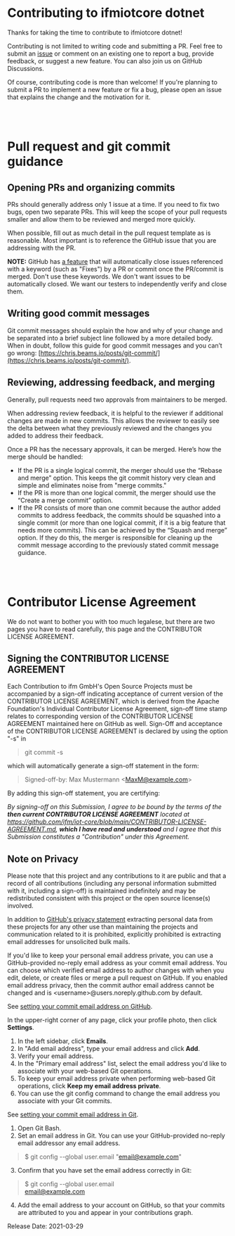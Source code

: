 
# Contributing to ifmiotcore dotnet

Thanks for taking the time to contribute to ifmiotcore dotnet!

Contributing is not limited to writing code and submitting a PR. Feel free to submit an [issue](https://github.com/ifm/iot-core/issues) or comment on an existing one to report a bug, provide feedback, or suggest a new feature. You can also join us on GitHub Discussions.

Of course, contributing code is more than welcome! If you're planning to submit a PR to implement a new feature or fix a bug, please open an issue that explains the change and the motivation for it.

<br/>
<br/>

# Pull request and git commit guidance

## Opening PRs and organizing commits

PRs should generally address only 1 issue at a time. If you need to fix two bugs, open two separate PRs. This will keep the scope of your pull requests smaller and allow them to be reviewed and merged more quickly.

When possible, fill out as much detail in the pull request template as is reasonable. Most important is to reference the GitHub issue that you are addressing with the PR.

**NOTE:** GitHub has [a feature](https://docs.github.com/en/github/managing-your-work-on-github/linking-a-pull-request-to-an-issue#linking-a-pull-request-to-an-issue-using-a-keyword) that will automatically close issues referenced with a keyword (such as "Fixes") by a PR or commit once the PR/commit is merged. Don't use these keywords. We don't want issues to be automatically closed. We want our testers to independently verify and close them.

## Writing good commit messages

Git commit messages should explain the how and why of your change and be separated into a brief subject line followed by a more detailed body. When in doubt, follow this guide for good commit messages and you can’t go wrong: [https://chris.beams.io/posts/git-commit/](https://chris.beams.io/posts/git-commit/).

## Reviewing, addressing feedback, and merging

Generally, pull requests need two approvals from maintainers to be merged.

When addressing review feedback, it is helpful to the reviewer if additional changes are made in new commits. This allows the reviewer to easily see the delta between what they previously reviewed and the changes you added to address their feedback.

Once a PR has the necessary approvals, it can be merged. Here’s how the merge should be handled:

- If the PR is a single logical commit, the merger should use the “Rebase and merge” option. This keeps the git commit history very clean and simple and eliminates noise from "merge commits."
- If the PR is more than one logical commit, the merger should use the “Create a merge commit” option.
- If the PR consists of more than one commit because the author added commits to address feedback, the commits should be squashed into a single commit (or more than one logical commit, if it is a big feature that needs more commits). This can be achieved by the “Squash and merge” option. If they do this, the merger is responsible for cleaning up the commit message according to the previously stated commit message guidance.
<br/>
<br/>

# Contributor License Agreement

We do not want to bother you with too much legalese, but there are two pages you have to read carefully, this page and the CONTRIBUTOR LICENSE AGREEMENT.

## Signing the CONTRIBUTOR LICENSE AGREEMENT

Each Contribution to ifm GmbH's Open Source Projects must be accompanied by a sign-off indicating acceptance of current version of the CONTRIBUTOR LICENSE AGREEMENT, which is derived from the Apache Foundation's Individual Contributor License Agreement, sign-off time stamp relates to corresponding version of the CONTRIBUTOR LICENSE AGREEMENT maintained here on GitHub as well. Sign-Off and acceptance of the CONTRIBUTOR LICENSE AGREEMENT is declared by using  the option "-s" in

> git commit -s

which will automatically generate a sign-off statement in the form:

> Signed-off-by: Max Mustermann \<MaxM@example.com\>

By adding this sign-off statement, you are certifying:

*By signing-off on this Submission, I agree to be bound by the terms of the **then current CONTRIBUTOR LICENSE AGREEMENT** located at https://github.com/ifm/iot-core/blob/main/CONTRIBUTOR-LICENSE-AGREEMENT.md, **which I have read and understood** and I agree that this Submission constitutes a "Contribution" under this Agreement.*

## Note on Privacy

Please note that this project and any contributions to it are public and that a record of all contributions (including any personal information submitted with it, including a sign-off) is maintained indefinitely and may be redistributed consistent with this project or the open source license(s) involved.

In addition to [GitHub's privacy statement](https://docs.github.com/en/github/site-policy/github-privacy-statement) extracting personal data from these projects for any other use than maintaining the projects and communication related to it is prohibited, explicitly prohibited is extracting email addresses for unsolicited bulk mails.

If you'd like to keep your personal email address private, you can use a GitHub-provided no-reply email address as your commit email address. You can choose which verified email address to author changes with when you edit, delete, or create files or merge a pull request on GitHub. If you enabled email address privacy, then the commit author email address cannot be changed and is \<username\>@users.noreply.github.com by default.

See [setting your commit email address on GitHub](https://docs.github.com/en/github/setting-up-and-managing-your-github-user-account/setting-your-commit-email-address#setting-your-commit-email-address-on-github).

In the upper-right corner of any page, click your profile photo, then click **Settings**.

1. In the left sidebar, click **Emails**.
1. In "Add email address", type your email address and click **Add**.
1. Verify your email address.
1. In the "Primary email address" list, select the email address you'd like to associate with your web-based Git operations.
1. To keep your email address private when performing web-based Git operations, click **Keep my email address private**.
1. You can use the git config command to change the email address you associate with your Git commits.

See [setting your commit email address in Git](https://docs.github.com/en/github/setting-up-and-managing-your-github-user-account/setting-your-commit-email-address#setting-your-commit-email-address-in-git).

1. Open Git Bash.
2. Set an email address in Git. You can use your GitHub-provided no-reply email addressor any email address.
>$ git config --global user.email "email@example.com"
3. Confirm that you have set the email address correctly in Git:
>$ git config --global user.email <br>
>email@example.com
4. Add the email address to your account on GitHub, so that your commits are attributed to you and appear in your contributions graph.

Release Date: 2021-03-29
